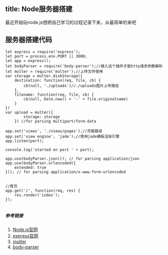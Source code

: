 title: Node服务器搭建
---
最近开始玩node.js想把自己学习的过程记录下来，从最简单的来吧

## 服务器搭建代码
```
let express = require('express');
let port = process.env.PORT || 3000;
let app = express();
let bodyParser = require('body-parser');//接入这个插件才能http请求参数解析
let multer = require('multer');//上传文件使用
var storage = multer.diskStorage({
	destination: function(req, file, cb) {
		cb(null, './uploads')//./uploads图片上传路径
	},
	filename: function(req, file, cb) {
		cb(null, Date.now() + '-' + file.originalname)
	}
})
var upload = multer({
		storage: storage
	}) //for parsing multipart/form-data

app.set('views', './views/pages');//页面路径
app.set('view engine', 'jade');//使用jade模板渲染引擎
app.listen(port);

console.log('started on port ' + port);

app.use(bodyParser.json()); // for parsing application/json
app.use(bodyParser.urlencoded({
	extended: true
})); // for parsing application/x-www-form-urlencoded


//首页
app.get('/', function(req, res) {
	res.render('index');
});


```



##### 参考链接
1. [Node.js官网](http://nodejs.cn/api/synopsis.html)
2. [express官网](http://www.expressjs.com.cn/4x/api.html)
3. [multer](https://github.com/expressjs/multer)
4. [body-parser](https://github.com/expressjs/body-parser)

